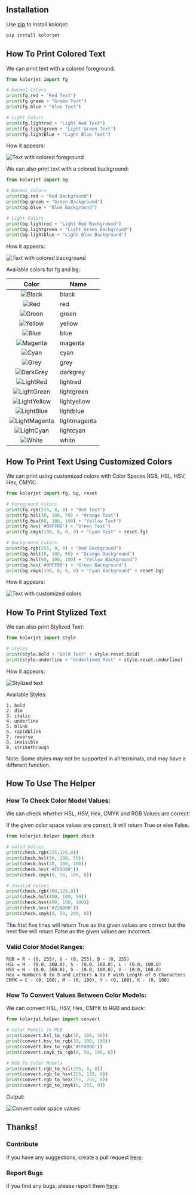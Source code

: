 ## Installation

Use [pip](https://pip.pypa.io/en/stable/) to install kolorjet:

```bash
pip install kolorjet
```

## How To Print Colored Text

We can print text with a colored foreground:

```python
from kolorjet import fg

# Normal Colors
print(fg.red + "Red Text")
print(fg.green + "Green Text")
print(fg.blue + "Blue Text")

# Light Colors
print(fg.lightred + "Light Red Text")
print(fg.lightgreen + "Light Green Text")
print(fg.lightBlue + "Light Blue Text")
```

How it appears:

![Text with colored foreground](https://github.com/Samuel9360639/kolorjet/assets/153092961/f277af8f-bd8f-4ee6-9fe0-681592350934)

We can also print text with a colored background:

```python
from kolorjet import bg

# Normal Colors
print(bg.red + "Red Background")
print(bg.green + "Green Background")
print(bg.blue + "Blue Background")

# Light Colors
print(bg.lightred + "Light Red Background")
print(bg.lightgreen + "Light Green Background")
print(bg.lightblue + "Light Blue Background")
```

How it appears:

![Text with colored background](https://github.com/Samuel9360639/kolorjet/assets/153092961/33198ac5-8efb-45b9-8b34-3d59bf488ca6)

Available colors for fg and bg:

| Color                                                           | Name           |
|:---------------------------------------------------------------:|----------------|
| ![Black](https://placehold.co/15x15/000000/000000.png)          | black          |
| ![Red](https://placehold.co/15x15/800000/800000.png)            | red            |
| ![Green](https://placehold.co/15x15/008000/008000.png)          | green          |
| ![Yellow](https://placehold.co/15x15/808000/808000.png)         | yellow         |
| ![Blue](https://placehold.co/15x15/000080/000080.png)           | blue           |
| ![Magenta](https://placehold.co/15x15/800080/800080.png)        | magenta        |
| ![Cyan](https://placehold.co/15x15/008080/008080.png)           | cyan           |
| ![Grey](https://placehold.co/15x15/C0C0C0/C0C0C0.png)           | grey           |
| ![DarkGrey](https://placehold.co/15x15/808080/808080.png)       | darkgrey       |
| ![LightRed](https://placehold.co/15x15/FF0000/FF0000.png)       | lightred       |
| ![LightGreen](https://placehold.co/15x15/00FF00/00FF00.png)     | lightgreen     |
| ![LightYellow](https://placehold.co/15x15/FFFF00/FFFF00.png)    | lightyellow    |
| ![LightBlue](https://placehold.co/15x15/0000FF/0000FF.png)      | lightblue      |
| ![LightMagenta](https://placehold.co/15x15/FF00FF/FF00FF.png)   | lightmagenta   |
| ![LightCyan](https://placehold.co/15x15/00FFFF/00FFFF.png)      | lightcyan      |
| ![White](https://placehold.co/15x15/FFFFFF/FFFFFF.png)          | white          |

## How To Print Text Using Customized Colors

We can print using customized colors with Color Spaces RGB, HSL, HSV, Hex, CMYK:

```python
from kolorjet import fg, bg, reset

# Foreground Colors
print(fg.rgb(255, 0, 0) + "Red Text")
print(fg.hsl(30, 100, 50) + "Orange Text")
print(fg.hsv(60, 100, 100) + "Yellow Text")
print(fg.hex('#00FF00') + "Green Text")
print(fg.cmyk(100, 0, 0, 0) + "Cyan Text" + reset.fg)

# Background Colors
print(bg.rgb(255, 0, 0) + "Red Background")
print(bg.hsl(30, 100, 50) + "Orange Background")
print(bg.hsl(60, 100, 100) + "Yellow Background")
print(bg.hex('#00FF00') + "Green Background")
print(bg.cmyk(100, 0, 0, 0) + "Cyan Background" + reset.bg)
```

How it appears:

![Text with customized colors](https://github.com/Samuel9360639/kolorjet/assets/153092961/33d0bbc1-c31d-4bbe-aca9-7271aaef028a)

## How To Print Stylized Text

We can also print Stylized Text:

```python
from kolorjet import style

# Styles
print(style.bold + "Bold Text" + style.reset.bold)
print(style.underline + "Underlined Text" + style.reset.underline)
```

How it appears:

![Stylized text](https://github.com/Samuel9360639/kolorjet/assets/153092961/ea260757-954c-4e01-ac50-b85fe8539081)

Available Styles:
    
    1. bold
    2. dim
    3. italic
    4. underline
    5. blink
    6. rapidblink
    7. reverse
    8. invisible
    9. strikethrough

Note: Some styles may not be supported in all terminals, and may have a different function.

## How To Use The Helper

### How To Check Color Model Values:

We can check whether HSL, HSV, Hex, CMYK and RGB Values are correct:

If the given color space values are correct, It will return True or else False.

```python
from kolorjet.helper import check

# Valid Values
print(check.rgb(255,128,0))
print(check.hsl(30, 100, 50))
print(check.hsv(30, 100, 100))
print(check.hex('#FF8000'))
print(check.cmyk(0, 50, 100, 0))

# Invalid Values
print(check.rgb(300,128,0))
print(check.hsl(400, 100, 50))
print(check.hsv(400, 100, 100))
print(check.hex('#ZZ8000'))
print(check.cmyk(0, 50, 200, 0))
```

The first five lines will return True as the given values are correct but the next five will return False as the given values are incorrect.

### Valid Color Model Ranges:

    RGB = R - (0, 255), G - (0, 255), B - (0, 255)
    HSL = H - (0.0, 360.0), S - (0.0, 100.0), L - (0.0, 100.0)
    HSV = H - (0.0, 360.0), S - (0.0, 100.0), V - (0.0, 100.0)
    Hex = Numbers 0 to 9 and Letters A to F with Length of 6 Characters
    CMYK = C - (0, 100), M - (0, 100), Y - (0, 100), K - (0, 100)

### How To Convert Values Between Color Models:

We can convert HSL, HSV, Hex, CMYK to RGB and back:

```python
from kolorjet.helper import convert

# Color Models To RGB
print(convert.hsl_to_rgb(30, 100, 50))
print(convert.hsv_to_rgb(30, 100, 100))
print(convert.hex_to_rgb('#FF8000'))
print(convert.cmyk_to_rgb(0, 50, 100, 0))

# RGB To Color Models
print(convert.rgb_to_hsl(255, 0, 0))
print(convert.rgb_to_hsv(255, 128, 0))
print(convert.rgb_to_hex(255, 255, 0))
print(convert.rgb_to_cmyk(0, 255, 0))
```

Output:

![Convert color space values](https://github.com/Samuel9360639/kolorjet/assets/153092961/2a6cfe13-cd6e-4358-a16f-b5f542611c16)

## Thanks!

### Contribute

If you have any suggestions, create a pull request [here](https://github.com/Samuel9360639/kolorjet/pulls).

### Report Bugs

If you find any bugs, please report them [here](https://github.com/Samuel9360639/kolorjet/issues).